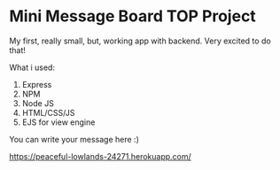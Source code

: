 # Mini Message Board TOP Project

My first, really small, but, working app with backend. Very excited to do that!

What i used:

1. Express
2. NPM
3. Node JS
4. HTML/CSS/JS
5. EJS for view engine

You can write your message here :)

https://peaceful-lowlands-24271.herokuapp.com/
